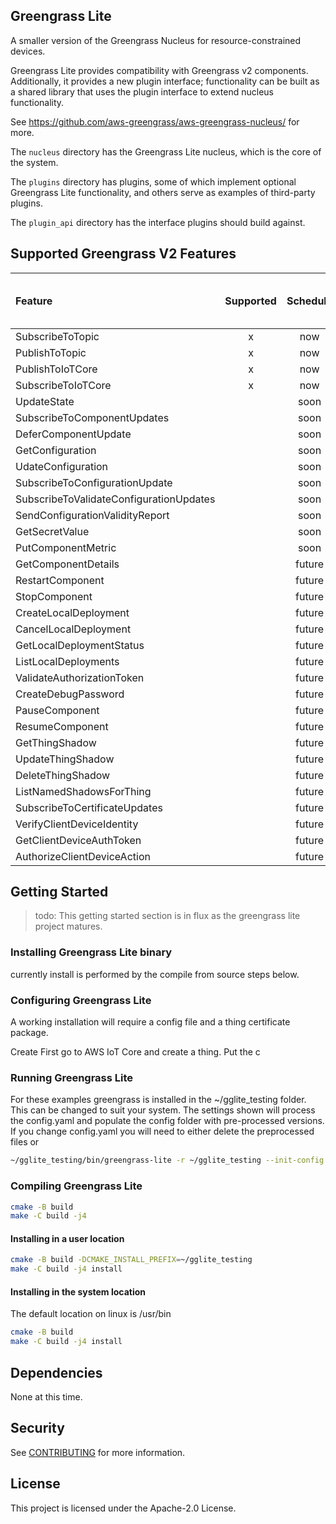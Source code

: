 ## Greengrass Lite

A smaller version of the Greengrass Nucleus for resource-constrained devices.

Greengrass Lite provides compatibility with Greengrass v2 components.
Additionally, it provides a new plugin interface; functionality can be built as
a shared library that uses the plugin interface to extend nucleus functionality.

See <https://github.com/aws-greengrass/aws-greengrass-nucleus/> for more.

The `nucleus` directory has the Greengrass Lite nucleus, which is the core of
the system.

The `plugins` directory has plugins, some of which implement optional Greengrass
Lite functionality, and others serve as examples of third-party plugins.

The `plugin_api` directory has the interface plugins should build against.

## Supported Greengrass V2 Features

| Feature                                 | Supported | Schedule | Plugin that provides support |
| :-------------------------------------- | :-------: | :------: | :--------------------------- |
| SubscribeToTopic                        |     x     |   now    | nucleus                      |
| PublishToTopic                          |     x     |   now    | nucleus                      |
| PublishToIoTCore                        |     x     |   now    | iot_broker                   |
| SubscribeToIoTCore                      |     x     |   now    | iot_broker                   |
| UpdateState                             |           |   soon   |                              |
| SubscribeToComponentUpdates             |           |   soon   |                              |
| DeferComponentUpdate                    |           |   soon   |                              |
| GetConfiguration                        |           |   soon   |                              |
| UdateConfiguration                      |           |   soon   |                              |
| SubscribeToConfigurationUpdate          |           |   soon   |                              |
| SubscribeToValidateConfigurationUpdates |           |   soon   |                              |
| SendConfigurationValidityReport         |           |   soon   |                              |
| GetSecretValue                          |           |   soon   |                              |
| PutComponentMetric                      |           |   soon   |                              |
| GetComponentDetails                     |           |  future  |                              |
| RestartComponent                        |           |  future  |                              |
| StopComponent                           |           |  future  |                              |
| CreateLocalDeployment                   |           |  future  |                              |
| CancelLocalDeployment                   |           |  future  |                              |
| GetLocalDeploymentStatus                |           |  future  |                              |
| ListLocalDeployments                    |           |  future  |                              |
| ValidateAuthorizationToken              |           |  future  |                              |
| CreateDebugPassword                     |           |  future  |                              |
| PauseComponent                          |           |  future  |                              |
| ResumeComponent                         |           |  future  |                              |
| GetThingShadow                          |           |  future  |                              |
| UpdateThingShadow                       |           |  future  |                              |
| DeleteThingShadow                       |           |  future  |                              |
| ListNamedShadowsForThing                |           |  future  |                              |
| SubscribeToCertificateUpdates           |           |  future  |                              |
| VerifyClientDeviceIdentity              |           |  future  |                              |
| GetClientDeviceAuthToken                |           |  future  |                              |
| AuthorizeClientDeviceAction             |           |  future  |                              |

## Getting Started

> todo: This getting started section is in flux as the greengrass lite project
> matures.

### Installing Greengrass Lite binary

currently install is performed by the compile from source steps below.

### Configuring Greengrass Lite

A working installation will require a config file and a thing certificate
package.

Create First go to AWS IoT Core and create a thing. Put the c

### Running Greengrass Lite

For these examples greengrass is installed in the ~/gglite_testing folder. This
can be changed to suit your system. The settings shown will process the
config.yaml and populate the config folder with pre-processed versions. If you
change config.yaml you will need to either delete the preprocessed files or

```bash
~/gglite_testing/bin/greengrass-lite -r ~/gglite_testing --init-config ~/gglite_testing/config/config.yaml
```

### Compiling Greengrass Lite

```bash
cmake -B build
make -C build -j4
```

#### Installing in a user location

```bash
cmake -B build -DCMAKE_INSTALL_PREFIX=~/gglite_testing
make -C build -j4 install
```

#### Installing in the system location

The default location on linux is /usr/bin

```bash
cmake -B build
make -C build -j4 install
```

## Dependencies

None at this time.

## Security

See [CONTRIBUTING](CONTRIBUTING.md#security-issue-notifications) for more
information.

## License

This project is licensed under the Apache-2.0 License.
